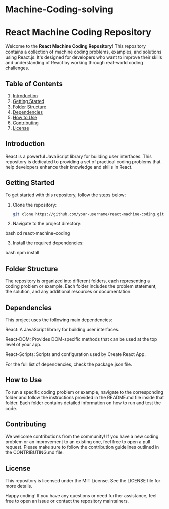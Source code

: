 # Machine-Coding-solving

# React Machine Coding Repository

Welcome to the **React Machine Coding Repository**! This repository contains a collection of machine coding problems, examples, and solutions using React.js. It's designed for developers who want to improve their skills and understanding of React by working through real-world coding challenges.

## Table of Contents

1. [Introduction](#introduction)
2. [Getting Started](#getting-started)
3. [Folder Structure](#folder-structure)
4. [Dependencies](#dependencies)
5. [How to Use](#how-to-use)
6. [Contributing](#contributing)
7. [License](#license)

## Introduction

React is a powerful JavaScript library for building user interfaces. This repository is dedicated to providing a set of practical coding problems that help developers enhance their knowledge and skills in React.

## Getting Started

To get started with this repository, follow the steps below:

1. Clone the repository:
   ```bash
   git clone https://github.com/your-username/react-machine-coding.git

2. Navigate to the project directory:

bash
cd react-machine-coding

3. Install the required dependencies:

bash
npm install

## Folder Structure
The repository is organized into different folders, each representing a coding problem or example. Each folder includes the problem statement, the solution, and any additional resources or documentation.

## Dependencies
This project uses the following main dependencies:

React: A JavaScript library for building user interfaces.

React-DOM: Provides DOM-specific methods that can be used at the top level of your app.

React-Scripts: Scripts and configuration used by Create React App.

For the full list of dependencies, check the package.json file.

## How to Use
To run a specific coding problem or example, navigate to the corresponding folder and follow the instructions provided in the README.md file inside that folder. Each folder contains detailed information on how to run and test the code.

## Contributing
We welcome contributions from the community! If you have a new coding problem or an improvement to an existing one, feel free to open a pull request. Please make sure to follow the contribution guidelines outlined in the CONTRIBUTING.md file.

## License
This repository is licensed under the MIT License. See the LICENSE file for more details.

Happy coding! If you have any questions or need further assistance, feel free to open an issue or contact the repository maintainers.
